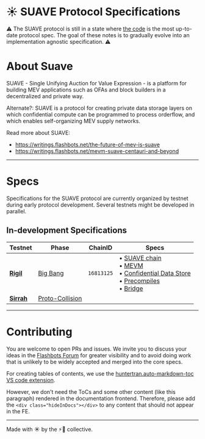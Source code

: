 # ☀️ SUAVE Protocol Specifications

<!-- TOC depthfrom:10 -->



<!-- /TOC -->
<div class="warning">

⚠️ The SUAVE protocol is still in a state where [the code](https://github.com/flashbots/suave-geth) is the most up-to-date protocol spec. The goal of these notes is to gradually evolve into an implementation agnostic specification. ⚠️

</div>

<!-- TOC depthfrom:10 -->



<!-- /TOC -->

# About Suave

SUAVE - Single Unifying Auction for Value Expression - is a platform for building MEV applications such as OFAs and block builders in a decentralized and private way.

Alternate?: SUAVE is a protocol for creating private data storage layers on which confidential compute can be programmed to process orderflow, and which enables self-organizing MEV supply networks.

Read more about SUAVE:
- https://writings.flashbots.net/the-future-of-mev-is-suave
- https://writings.flashbots.net/mevm-suave-centauri-and-beyond

---

# Specs

Specifications for the SUAVE protocol are currently organized by testnet during early protocol development. Several testnets might be developed in parallel.

## In-development Specifications

| Testnet | Phase | ChainID | Specs |
| - | - | - | - |
| [**Rigil**](./specs/rigil/)  | [Big Bang](/assets/future_roadmap_draft.png) | `16813125` | • [SUAVE chain](./specs/rigil/suave-chain.md) <br/> • [MEVM](./specs/rigil/mevm.md) <br/> • [Confidential Data Store](./specs/rigil/confidential-data-store.md) <br/> • [Precompiles](./specs/rigil/precompiles.md) <br/> • [Bridge](./specs/rigil/bridge.md)  |
| [**Sirrah**](./specs/sirrah/) | [Proto-Collision](/assets/future_roadmap_draft.png) | | |

---

# Contributing

You are welcome to open PRs and issues. We invite you to discuss your ideas in the [Flashbots Forum](https://collective.flashbots.net/) for greater visibility and to avoid doing work that is unlikely to be widely accepted and merged into the core specs.

<div class="hideInDocs">

For creating tables of contents, we use the [huntertran.auto-markdown-toc VS code extension](https://marketplace.visualstudio.com/items?itemName=huntertran.auto-markdown-toc).

However, we don't need the ToCs and some other content (like this paragraph) rendered in the documentation frontend. Therefore, please add the `<div class="hideInDocs"></div>` to any content that should not appear in the FE.

</div>

---

Made with ☀️ by the ⚡🤖 collective.
